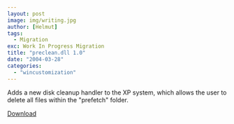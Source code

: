 ```yaml
---
layout: post
image: img/writing.jpg
author: [Helmut]
tags:
  - Migration
exc: Work In Progress Migration
title: "preclean.dll 1.0"
date: "2004-03-28"
categories: 
  - "wincustomization"
---
```


Adds a new disk cleanup handler to the XP system, which allows the user to delete all files within the "prefetch" folder.

[Download](http://www.geocities.com/pattyboo_online/mike/preclean.zip)
